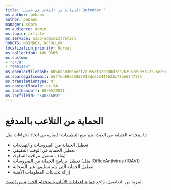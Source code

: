 ```yaml
---
title: 'الحماية من التلاعب في عميل Defender '
ms.author: pebaum
author: pebaum
manager: scotv
ms.audience: Admin
ms.topic: article
ms.service: o365-administration
ROBOTS: NOINDEX, NOFOLLOW
localization_priority: Normal
ms.collection: Adm_O365
ms.custom:
- "3479"
- "9001464"
ms.openlocfilehash: b058ea036bbe2f2a955df322d80d7cc263937e903b12226e204b24432035f06e
ms.sourcegitcommit: b5f7da89a650d2915dc652449623c78be6247175
ms.translationtype: MT
ms.contentlocale: ar-SA
ms.lasthandoff: 08/05/2021
ms.locfileid: "54031609"
---
```

# <a name="defender-tamper-protection"></a>الحماية من التلاعب بالمدفع 

باستخدام الحماية من العبث، يتم منع التطبيقات الضارة من اتخاذ إجراءات مثل:

- تعطيل الحماية من الفيروسات والتهديدات
- تعطيل الحماية في الوقت الحقيقي
- إيقاف تشغيل مراقبة السلوك
- تعطيل برنامج الحماية من الفيروسات (مثل IOfficeAntivirus (IOAV))
- تعطيل الحماية التي يتم تسليمها عبر السحابة
- إزالة تحديثات المعلومات الأمنية

لمزيد من التفاصيل، راجع [حماية إعدادات الأمان باستخدام الحماية من العبث](https://docs.microsoft.com/windows/security/threat-protection/windows-defender-antivirus/prevent-changes-to-security-settings-with-tamper-protection).